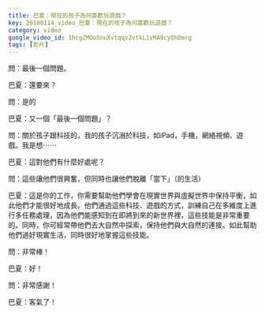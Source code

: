 ```yaml
---
title: 巴夏：現在的孩子為何喜歡玩遊戲？
key: 20180114_video_巴夏：現在的孩子為何喜歡玩遊戲？
category: video
google_video_id: 1hcgZMOo5nuXvtqqv2vtkL1vMA9cyOhDmrg
tags: [影片]
---
```


問：最後一個問題。

巴夏：還要來？

問：是的

巴夏：又一個「最後一個問題」？

問：關於孩子跟科技的，我的孩子沉溺於科技，如iPad，手機，網絡視頻、遊戲。我是想⋯⋯

巴夏：這對他們有什麼好處呢？

問：這些讓他們很興奮，但同時也讓他們脫離「當下」（的生活）

巴夏：這是你的工作，你需要幫助他們學會在現實世界與虛擬世界中保持平衡，如此他們才能很好地成長。他們通過這些科技、遊戲的方式，訓練自己在多維度上進行多任務處理，因為他們能感知到在即將到來的新世界裡，這些技能是非常重要的。同時，你可經常帶他們去大自然中探索，保持他們與大自然的連接。如此幫助他們過好現實生活，同時很好地掌握這些技能。

問：非常棒！

巴夏：好！

問：非常感謝！

巴夏：客氣了！
